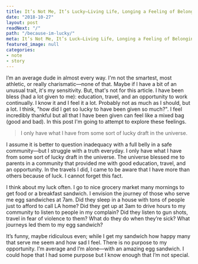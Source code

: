 ```yaml
---
title: It’s Not Me, It’s Lucky—Living Life, Longing a Feeling of Belonging
date: "2018-10-27"
layout: post
readNext: "/"
path: "/because-im-lucky/"
meta: It’s Not Me, It’s Luck—Living Life, Longing a Feeling of Belonging
featured_image: null
categories:
- note
- story
---
```


I’m an average dude in almost every way. I'm not the smartest, most athletic, or really charismatic—none of that. Maybe if I have a bit of an unusual trait, it's my sensitivity. But, that's not for this article. I have been bless (had a lot given to me): education, travel, and an opportunity to work continually. I know it and I feel it a lot. Probably not as much as I should, but a lot. I think, "how did I get so lucky to have been given so much?". I feel incredibly thankful but all that I have been given can feel like a mixed bag (good and bad). In this post I'm going to attempt to explore these feelings.

> I only have what I have from some sort of lucky draft in the universe.

I assume it is better to question inadequacy with a full belly in a safe community—but I struggle with a truth everyday. I only have what I have from some sort of lucky draft in the universe. The universe blessed me to parents in a community that provided me with good education, travel, and an opportunity. In the travels I did, I came to be aware that I have more than others because of luck. I cannot forget this fact.

I think about my luck often. I go to nice grocery market many mornings to get food or a breakfast sandwich. I envision the journey of those who serve me egg sandwiches at 7am. Did they sleep in a house with tons of people just to afford to call LA home? Did they get up at 3am to drive hours to my community to listen to people in my complain? Did they listen to gun shots, travel in fear of violence to them? What do they do when they’re sick? What journeys led them to my egg sandwich?

It’s funny, maybe ridiculous even; while I get my sandwich how happy many that serve me seem and how sad I feel. There is no purpose to my opportunity. I’m average and I’m alone—with an amazing egg sandwich. I could hope that I had some purpose but I know enough that I’m not special.
